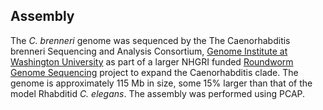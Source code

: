 
Assembly
--------

The *C. brenneri* genome was sequenced by the The Caenorhabditis brenneri Sequencing and Analysis Consortium, [Genome Institute at Washington University](http://genome.wustl.edu "Genome Institute at Washington University")
as part of a larger NHGRI funded [Roundworm Genome
Sequencing](https://www.genome.gov/11007952/roundworm-genome-sequencing) project to expand the Caenorhabditis clade. The genome is approximately 115 Mb in size, some 15% larger than that of the model Rhabditid *C. elegans*. The assembly
was performed using PCAP.


